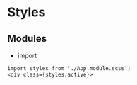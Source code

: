 # Styles

## Modules

- import

```tsx
import styles from './App.module.scss';
<div class={styles.active}>
```
